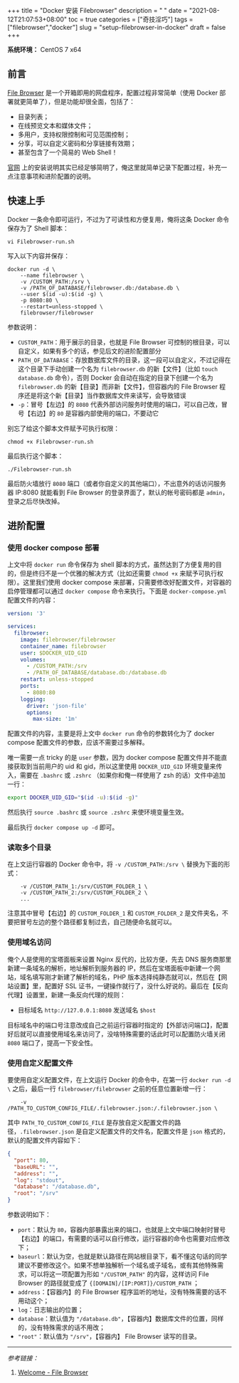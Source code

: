 +++
title = "Docker 安装 Filebrowser"
description = " "
date = "2021-08-12T21:07:53+08:00"
toc = true
categories = ["奇技淫巧"]
tags = ["filebrowser","docker"]
slug = "setup-filebrowser-in-docker"
draft = false
+++

**系统环境：** CentOS 7 x64

## 前言

[File Browser](https://filebrowser.org/) 是一个开箱即用的网盘程序，配置过程非常简单（使用 Docker 部署就更简单了），但是功能却很全面，包括了：

- 目录列表；
- 在线预览文本和媒体文件；
- 多用户，支持权限控制和可见范围控制；
- 分享，可以自定义密码和分享链接有效期；
- 甚至包含了一个简易的 Web Shell！

[官网](https://filebrowser.org/) 上的安装说明其实已经足够简明了，俺这里就简单记录下配置过程，补充一点注意事项和进阶配置的说明。

## 快速上手

Docker 一条命令即可运行，不过为了可读性和方便复用，俺将这条 Docker 命令保存为了 Shell 脚本：

```shell
vi Filebrowser-run.sh
```

写入以下内容并保存：

```shell
docker run -d \
    --name filebrowser \
    -v /CUSTOM_PATH:/srv \
    -v /PATH_OF_DATABASE/filebrowser.db:/database.db \
    --user $(id -u):$(id -g) \
    -p 8080:80 \
    --restart=unless-stopped \
    filebrowser/filebrowser
```

参数说明：

- `CUSTOM_PATH`：用于展示的目录，也就是 File Browser 可控制的根目录，可以自定义，如果有多个的话，参见后文的进阶配置部分
- `PATH_OF_DATABASE`：存放数据库文件的目录，这一段可以自定义，不过记得在这个目录下手动创建一个名为 `filebrowser.db` 的新【文件】（比如 `touch database.db` 命令），否则 Docker 会自动在指定的目录下创建一个名为 `filebrowser.db` 的新【目录】而非新【文件】，但容器内的 File Browser 程序还是将这个新【目录】当作数据库文件来读写，会导致错误
- `-p`：冒号【左边】的 `8080` 代表外部访问服务时使用的端口，可以自己改，冒号【右边】的 `80` 是容器内部使用的端口，不要动它

别忘了给这个脚本文件赋予可执行权限：

```shell
chmod +x Filebrowser-run.sh
```

最后执行这个脚本：

```shell
./Filebrowser-run.sh
```

最后防火墙放行 `8080` 端口（或者你自定义的其他端口），不出意外的话访问服务器 IP:8080 就能看到 File Browser 的登录界面了，默认的帐号密码都是 `admin`，登录之后尽快改掉。

## 进阶配置

### 使用 docker compose 部署

上文中将 `docker run` 命令保存为 shell 脚本的方式，虽然达到了方便复用的目的，但是终归不是一个优雅的解决方式（比如还需要 `chmod +x` 来赋予可执行权限）。这里我们使用 docker compose 来部署，只需要修改好配置文件，对容器的启停管理都可以通过 `docker compose` 命令来执行。下面是 `docker-compose.yml` 配置文件的内容：

```yml
version: '3'

services:
  filbrowser:
    image: filebrowser/filebrowser
    container_name: filebrowser
    user: $DOCKER_UID_GID
    volumes:
      - /CUSTOM_PATH:/srv
      - /PATH_OF_DATABASE/database.db:/database.db
    restart: unless-stopped
    ports:
      - 8080:80
    logging:
      driver: 'json-file'
      options:
        max-size: '1m'
```

配置文件的内容，主要是将上文中 `docker run` 命令的参数转化为了 docker compose 配置文件的参数，应该不需要过多解释。

唯一需要一点 tricky 的是 `user` 参数，因为 docker compose 配置文件并不能直接获取到当前用户的 uid 和 gid，所以这里使用 `DOCKER_UID_GID` 环境变量来传入，需要在 `.bashrc` 或 `.zshrc` （如果你和俺一样使用了 zsh 的话）文件中追加一行：

```bash
export DOCKER_UID_GID="$(id -u):$(id -g)"
```

然后执行 `source .bashrc` 或 `source .zshrc` 来使环境变量生效。

最后执行 `docker compose up -d` 即可。

### 读取多个目录

在上文运行容器的 Docker 命令中，将 `-v /CUSTOM_PATH:/srv \` 替换为下面的形式：

```shell
    -v /CUSTOM_PATH_1:/srv/CUSTOM_FOLDER_1 \
    -v /CUSTOM_PATH_2:/srv/CUSTOM_FOLDER_2 \
    ...
```

注意其中冒号【右边】的 `CUSTOM_FOLDER_1` 和 `CUSTOM_FOLDER_2` 是文件夹名，不要把冒号左边的整个路径都复制过去，自己随便命名就可以。

### 使用域名访问

俺个人是使用的宝塔面板来设置 Nginx 反代的，比较方便，先去 DNS 服务商那里新建一条域名的解析，地址解析到服务器的 IP，然后在宝塔面板中新建一个网站，域名填写刚才新建了解析的域名，PHP 版本选择纯静态就可以，然后在【网站设置】里，配置好 SSL 证书，一键操作就行了，没什么好说的。最后在【反向代理】设置里，新建一条反向代理的规则：

- 目标域名 `http://127.0.0.1:8080` 发送域名 `$host`

目标域名中的端口号注意改成自己之前运行容器时指定的【外部访问端口】，配置好后就可以直接使用域名来访问了，没啥特殊需要的话此时可以配置防火墙关闭 `8080` 端口了，提高一下安全性。

### 使用自定义配置文件

要使用自定义配置文件，在上文运行 Docker 的命令中，在第一行 `docker run -d \` 之后，最后一行 `filebrowser/filebrowser` 之前的任意位置新增一行：

```shell
    -v /PATH_TO_CUSTOM_CONFIG_FILE/.filebrowser.json:/.filebrowser.json \
```

其中 `PATH_TO_CUSTOM_CONFIG_FILE` 是存放自定义配置文件的路径，`.filebrowser.json` 是自定义配置文件的文件名，配置文件是 `json` 格式的，默认的配置文件内容如下：

```json
{
  "port": 80,
  "baseURL": "",
  "address": "",
  "log": "stdout",
  "database": "/database.db",
  "root": "/srv"
}
```

参数说明如下：

- `port`：默认为 `80`，容器内部暴露出来的端口，也就是上文中端口映射时冒号【右边】的端口，有需要的话可以自行修改，运行容器的命令也需要对应修改下；
- `baseurl`：默认为空，也就是默认路径在网站根目录下，看不懂这句话的同学建议不要修改这个。如果不想单独解析一个域名或子域名，或有其他特殊需求，可以将这一项配置为形如 `"/CUSTOM_PATH"` 的内容，这样访问 File Browser 的路径就变成了 `{[DOMAIN]/[IP:PORT]}/CUSTOM_PATH` ；
- `address`：【容器内】的 File Browser 程序监听的地址，没有特殊需要的话不用动这个；
- `log`：日志输出的位置；
- `database`：默认值为 `"/database.db"`，【容器内】数据库文件的位置，同样的，没有特殊需求的话不用改；
- `"root"`：默认值为 `"/srv"`，【容器内】 File Browser 读写的目录。

---

*参考链接：*

1. [Welcome - File Browser](https://filebrowser.org/)